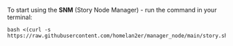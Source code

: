 To start using the **SNM** (Story Node Manager) - run the command in your terminal:

```
bash <(curl -s https://raw.githubusercontent.com/homelan2er/manager_node/main/story.sh)
```
